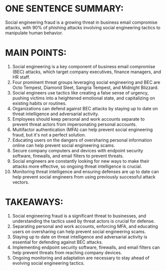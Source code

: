 # ONE SENTENCE SUMMARY:
Social engineering fraud is a growing threat in business email compromise attacks, with 90% of phishing attacks involving social engineering tactics to manipulate human behavior.

# MAIN POINTS:

1. Social engineering is a key component of business email compromise (BEC) attacks, which target company executives, finance managers, and HR staff.
2. Four prominent threat groups leveraging social engineering and BEC are Octo Tempest, Diamond Sleet, Sangria Tempest, and Midnight Blizzard.
3. Social engineers use tactics like creating a false sense of urgency, pushing victims into a heightened emotional state, and capitalizing on existing habits or routines.
4. Organizations can defend against BEC attacks by staying up to date on threat intelligence and adversarial activity.
5. Employees should keep personal and work accounts separate to prevent threat actors from impersonating personal accounts.
6. Multifactor authentication (MFA) can help prevent social engineering fraud, but it's not a perfect solution.
7. Educating users on the dangers of oversharing personal information online can help prevent social engineering scams.
8. Secure company computers and devices with endpoint security software, firewalls, and email filters to prevent threats.
9. Social engineers are constantly looking for new ways to make their attacks more effective, so ongoing threat intelligence is crucial.
10. Monitoring threat intelligence and ensuring defenses are up to date can help prevent social engineers from using previously successful attack vectors.

# TAKEAWAYS:

1. Social engineering fraud is a significant threat to businesses, and understanding the tactics used by threat actors is crucial for defense.
2. Separating personal and work accounts, enforcing MFA, and educating users on oversharing can help prevent social engineering scams.
3. Staying up to date on threat intelligence and adversarial activity is essential for defending against BEC attacks.
4. Implementing endpoint security software, firewalls, and email filters can help prevent threats from reaching company devices.
5. Ongoing monitoring and adaptation are necessary to stay ahead of evolving social engineering tactics.
